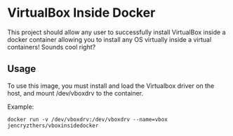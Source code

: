 VirtualBox Inside Docker
========================

This project should allow any user to successfully install VirtualBox inside a docker container allowing you to install any OS virtually inside a virtual containers! Sounds cool right?

Usage
-----

To use this image, you must install and load the Virtualbox driver on the
host, and mount /dev/vboxdrv to the container.

Example:

```
docker run -v /dev/vboxdrv:/dev/vboxdrv --name=vbox jencryzthers/vboxinsidedocker
```
